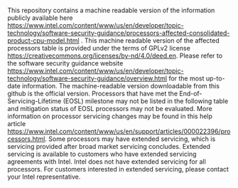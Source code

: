 This repository contains a machine readable version of the information publicly available here https://www.intel.com/content/www/us/en/developer/topic-technology/software-security-guidance/processors-affected-consolidated-product-cpu-model.html . This machine readable version of the affected processors table is provided under the terms of GPLv2 license https://creativecommons.org/licenses/by-nd/4.0/deed.en. Please refer to the software security guidance website https://www.intel.com/content/www/us/en/developer/topic-technology/software-security-guidance/overview.html for the most up-to-date information. The machine-readable version downloadable from this github is the official version.
Processors that have met the End-of-Servicing-Lifetime (EOSL) milestone may not be listed in the following table and mitigation status of EOSL processors may not be evaluated. More information on processor servicing changes may be found in this help article https://www.intel.com/content/www/us/en/support/articles/000022396/processors.html. Some processors may have extended servicing, which is servicing provided after broad market servicing concludes.  Extended servicing is available to customers who have extended servicing agreements with Intel. Intel does not have extended servicing for all processors. For customers interested in extended servicing, please contact your Intel representative.
